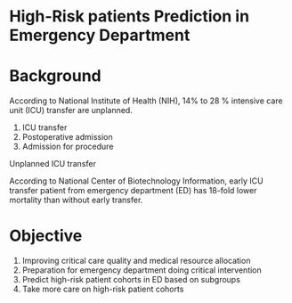 # High-Risk patients Prediction in Emergency Department

# Background

According to National Institute of Health (NIH), 14% to 28 %  intensive care unit (ICU) transfer are unplanned. 

1. ICU transfer
2. Postoperative admission
3. Admission for procedure


Unplanned ICU transfer

According to National Center of Biotechnology Information, early ICU transfer patient from emergency department (ED) has 18-fold lower mortality than without early transfer.



# Objective
1. Improving critical care quality and medical resource allocation
2. Preparation for emergency department doing critical intervention
3. Predict high-risk patient cohorts in ED based on subgroups 
4. Take more care on high-risk patient cohorts


